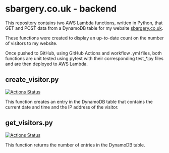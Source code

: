 # sbargery.co.uk - backend

This repository contains two AWS Lambda functions, written in Python, that GET and POST data from a DynamoDB table for my website [sbargery.co.uk](https://www.sbargery.co.uk).

These functions were created to display an up-to-date count on the number of visitors to my website.

Once pushed to GitHub, using GitHub Actions and workflow .yml files, both functions are unit tested using pytest with their corresponding test_*.py files and are then deployed to AWS Lambda.

## create_visitor.py

[![Actions Status](https://github.com/steven-bargery/sbargery.co.uk_backend/workflows/deploy%20create_visitor%20to%20lambda/badge.svg)](https://github.com/steven-bargery/sbargery.co.uk_backend/actions)

This function creates an entry in the DynamoDB table that contains the current date and time and the IP address of the visitor.

## get_visitors.py

[![Actions Status](https://github.com/steven-bargery/sbargery.co.uk_backend/workflows/deploy%20get_visitors%20to%20lambda/badge.svg)](https://github.com/steven-bargery/sbargery.co.uk_backend/actions)

This function returns the number of entries in the DynamoDB table.